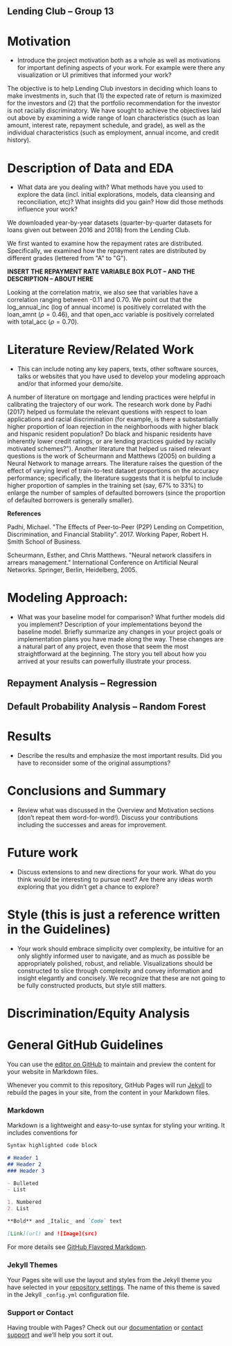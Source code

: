 ## Lending Club – Group 13

# Motivation
- Introduce the project motivation both as a whole as well as motivations
for important defining aspects of your work. For example were there any visualization
or UI primitives that informed your work?

The objective is to help Lending Club investors in deciding which loans to make investments in, such that (1) the expected rate of return is maximized for the investors and (2) that the portfolio recommendation for the investor is not racially discriminatory. We have sought to achieve the objectives laid out above by examining a wide range of loan characteristics (such as loan amount, interest rate, repayment schedule, and grade), as well as the individual characteristics (such as employment, annual income, and credit history).

# Description of Data and EDA
- What data are you dealing with? What methods have you used to explore the data (incl. initial explorations, models, data cleansing and reconciliation, etc)? What insights did you gain? How did those methods influence your work?

We downloaded year-by-year datasets (quarter-by-quarter datasets for loans given out between 2016 and 2018) from the Lending Club.

We first wanted to examine how the repayment rates are distributed. Specifically, we examined how the repayment rates are distributed by different grades (lettered from "A" to "G"). 

**INSERT THE REPAYMENT RATE VARIABLE BOX PLOT – AND THE DESCRIPTION – ABOUT HERE**

Looking at the correlation matrix, we also see that variables have a correlation ranging between -0.11 and 0.70. We point out that the log_annual_inc (log of annual income) is positively correlated with the loan_amnt ($\rho = 0.46$), and that open_acc variable is positively correlated with total_acc ($\rho = 0.70$). 



# Literature Review/Related Work
- This can include noting any key papers, texts,
other software sources, talks or websites that you have used to develop your modeling
approach and/or that informed your demo/site.

A number of literature on mortgage and lending practices were helpful in calibrating the trajectory of our work. The research work done by Padhi (2017) helped us formulate the relevant questions with respect to loan applications and racial discrimination (for example, is there a substantially higher proportion of loan rejection in the neighborhoods with higher black and hispanic resident population? Do black and hispanic residents have inherently lower credit ratings, or are lending practices guided by racially motivated schemes?"). Another literature that helped us raised relevant questions is the work of Scheurmann and Matthews (2005) on building a Neural Network to manage arrears. The literature raises the question of the effect of varying level of train-to-test dataset proportions on the accuracy performance; specifically, the literature suggests that it is helpful to include higher proportion of samples in the training set (say, 67% to 33%) to enlarge the number of samples of defaulted borrowers (since the proportion of defaulted borrowers is generally smaller). 

**References**

Padhi, Michael. "The Effects of Peer-to-Peer (P2P) Lending on Competition, Discrimination, and Financial Stability". 2017. Working Paper, Robert H. Smith School of Business.

Scheurmann, Esther, and Chris Matthews. "Neural network classifers in arrears management." International Conference on Artificial Neural Networks. Springer, Berlin, Heidelberg, 2005.

# Modeling Approach: 
- What was your baseline model for comparison? What further
models did you implement? Description of your implementations beyond the baseline
model. Briefly summarize any changes in your project goals or implementation plans
you have made along the way. These changes are a natural part of any project, even
those that seem the most straightforward at the beginning. The story you tell about
how you arrived at your results can powerfully illustrate your process.

## Repayment Analysis – Regression
## Default Probability Analysis – Random Forest

# Results
- Describe the results and emphasize the most important results. Did you have
to reconsider some of the original assumptions?

# Conclusions and Summary
- Review what was discussed in the Overview and
Motivation sections (don’t repeat them word-for-word!). Discuss your contributions
including the successes and areas for improvement.

# Future work
- Discuss extensions to and new directions for your work. What do you
think would be interesting to pursue next? Are there any ideas worth exploring that
you didn’t get a chance to explore?

# Style (this is just a reference written in the Guidelines)
- Your work should embrace simplicity over complexity, be intuitive for an only
slightly informed user to navigate, and as much as possible be appropriately polished,
robust, and reliable. Visualizations should be constructed to slice through complexity
and convey information and insight elegantly and concisely. We recognize that these
are not going to be fully constructed products, but style still matters.



# Discrimination/Equity Analysis









# General GitHub Guidelines

You can use the [editor on GitHub](https://github.com/ms-choi/lendingclub13/edit/master/README.md) to maintain and preview the content for your website in Markdown files.

Whenever you commit to this repository, GitHub Pages will run [Jekyll](https://jekyllrb.com/) to rebuild the pages in your site, from the content in your Markdown files.

### Markdown

Markdown is a lightweight and easy-to-use syntax for styling your writing. It includes conventions for

```markdown
Syntax highlighted code block

# Header 1
## Header 2
### Header 3

- Bulleted
- List

1. Numbered
2. List

**Bold** and _Italic_ and `Code` text

[Link](url) and ![Image](src)
```

For more details see [GitHub Flavored Markdown](https://guides.github.com/features/mastering-markdown/).

### Jekyll Themes

Your Pages site will use the layout and styles from the Jekyll theme you have selected in your [repository settings](https://github.com/ms-choi/lendingclub13/settings). The name of this theme is saved in the Jekyll `_config.yml` configuration file.

### Support or Contact

Having trouble with Pages? Check out our [documentation](https://help.github.com/categories/github-pages-basics/) or [contact support](https://github.com/contact) and we’ll help you sort it out.
